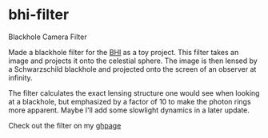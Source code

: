 # bhi-filter
Blackhole Camera Filter

Made a blackhole filter for the [BHI](https://bhi.fas.harvard.edu/) as a toy project. 
This filter takes an image and projects it onto the celestial sphere. 
The image is then lensed by a Schwarzschild blackhole and projected onto the screen of an observer at infinity.

The filter calculates the exact lensing structure one would see when looking at a blackhole, but emphasized by a factor of 10 to make the photon rings more apparent. Maybe I'll add some slowlight dynamics in a later update.


Check out the filter on my [ghpage](https://dchang10.github.io/bhi-filter)
